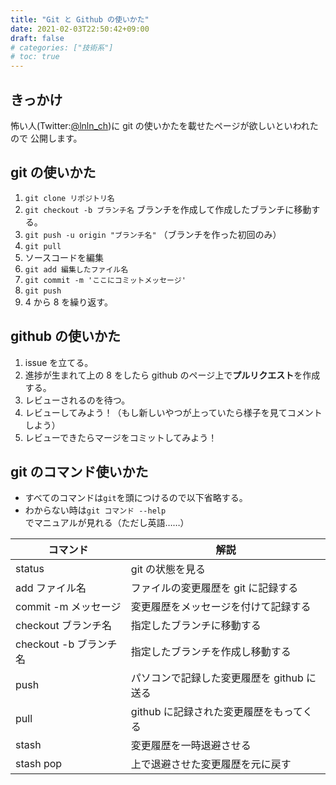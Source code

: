 ```yaml
---
title: "Git と Github の使いかた"
date: 2021-02-03T22:50:42+09:00
draft: false
# categories: ["技術系"]
# toc: true
---
```


## きっかけ

怖い人(Twitter:[@lnln_ch](https://twitter.com/lnln_ch))に git の使いかたを載せたページが欲しいといわれたので
公開します。

## git の使いかた

1. `git clone リポジトリ名`
2. `git checkout -b ブランチ名` ブランチを作成して作成したブランチに移動する。
3. `git push -u origin "ブランチ名"` （ブランチを作った初回のみ）
4. `git pull`
5. ソースコードを編集
6. `git add 編集したファイル名`
7. `git commit -m 'ここにコミットメッセージ'`
8. `git push`
9. 4 から 8 を繰り返す。

## github の使いかた

1. issue を立てる。
2. 進捗が生まれて上の 8 をしたら github のページ上で**プルリクエスト**を作成する。
3. レビューされるのを待つ。
4. レビューしてみよう！（もし新しいやつが上っていたら様子を見てコメントしよう）
5. レビューできたらマージをコミットしてみよう！
<!-- 6. わからなかったらメンションして僕を呼び出すかその他の連絡方法で -->

## git のコマンド使いかた

- すべてのコマンドは`git`を頭につけるので以下省略する。
- わからない時は`git コマンド --help`でマニュアルが見れる（ただし英語……）

| コマンド               | 解説                                       |
| ---------------------- | ------------------------------------------ |
| status                 | git の状態を見る                           |
| add ファイル名         | ファイルの変更履歴を git に記録する        |
| commit -m メッセージ   | 変更履歴をメッセージを付けて記録する       |
| checkout ブランチ名    | 指定したブランチに移動する                 |
| checkout -b ブランチ名 | 指定したブランチを作成し移動する           |
| push                   | パソコンで記録した変更履歴を github に送る |
| pull                   | github に記録された変更履歴をもってくる    |
| stash                  | 変更履歴を一時退避させる                   |
| stash pop              | 上で退避させた変更履歴を元に戻す           |
